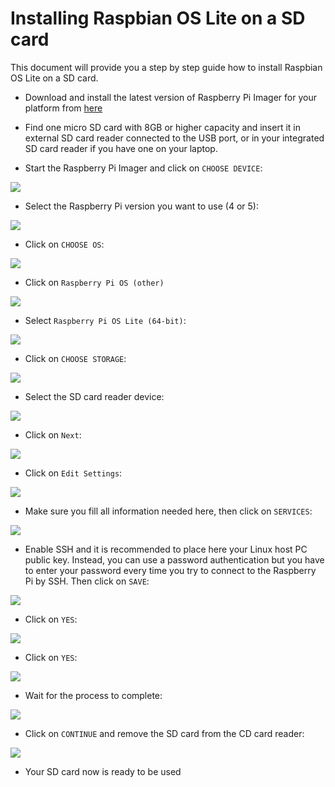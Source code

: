 # Installing Raspbian OS Lite on a SD card

This document will provide you a step by step guide how to install Raspbian OS Lite on a SD card.

- Download and install the latest version of Raspberry Pi Imager for your platform from [here](https://www.raspberrypi.com/software/)

- Find one micro SD card with 8GB or higher capacity and insert it in external SD card reader connected to the USB port, or in your integrated SD card reader if you have one on your laptop.

- Start the Raspberry Pi Imager and click on `CHOOSE DEVICE`:

![](https://raw.githubusercontent.com/AGG2017/kobra-unleashed/master/img/rpi5-1.PNG)

- Select the Raspberry Pi version you want to use (4 or 5):

![](https://raw.githubusercontent.com/AGG2017/kobra-unleashed/master/img/rpi5-2.PNG)

- Click on `CHOOSE OS`:

![](https://raw.githubusercontent.com/AGG2017/kobra-unleashed/master/img/rpi5-3.PNG)

- Click on `Raspberry Pi OS (other)`

![](https://raw.githubusercontent.com/AGG2017/kobra-unleashed/master/img/rpi5-4.PNG)

- Select `Raspberry Pi OS Lite (64-bit)`:

![](https://raw.githubusercontent.com/AGG2017/kobra-unleashed/master/img/rpi5-5.PNG)

- Click on `CHOOSE STORAGE`:

![](https://raw.githubusercontent.com/AGG2017/kobra-unleashed/master/img/rpi5-6.PNG)

- Select the SD card reader device:

![](https://raw.githubusercontent.com/AGG2017/kobra-unleashed/master/img/rpi5-7.PNG)

- Click on `Next`:

![](https://raw.githubusercontent.com/AGG2017/kobra-unleashed/master/img/rpi5-8.PNG)

- Click on `Edit Settings`:

![](https://raw.githubusercontent.com/AGG2017/kobra-unleashed/master/img/rpi5-9.PNG)

- Make sure you fill all information needed here, then click on `SERVICES`:

![](https://raw.githubusercontent.com/AGG2017/kobra-unleashed/master/img/rpi5-10.PNG)

- Enable SSH and it is recommended to place here your Linux host PC public key. Instead, you can use a password authentication but you have to enter your password every time you try to connect to the Raspberry Pi by SSH. Then click on `SAVE`:

![](https://raw.githubusercontent.com/AGG2017/kobra-unleashed/master/img/rpi5-11.PNG)

- Click on `YES`:

![](https://raw.githubusercontent.com/AGG2017/kobra-unleashed/master/img/rpi5-12.PNG)

- Click on `YES`:

![](https://raw.githubusercontent.com/AGG2017/kobra-unleashed/master/img/rpi5-13.PNG)

- Wait for the process to complete:

![](https://raw.githubusercontent.com/AGG2017/kobra-unleashed/master/img/rpi5-14.PNG)

- Click on `CONTINUE` and remove the SD card from the CD card reader:

![](https://raw.githubusercontent.com/AGG2017/kobra-unleashed/master/img/rpi5-15.PNG)

- Your SD card now is ready to be used
